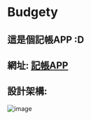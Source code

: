 # Budgety
這是個記帳APP :D
----------------------------------------------------------------
網址: [記帳APP](https://ngnl666.github.io/Budgety/)
----------------------------------------------------------------
設計架構:
----------------------------------------------------------------
![image](https://i.ibb.co/4jyF5F3/structure.png)
